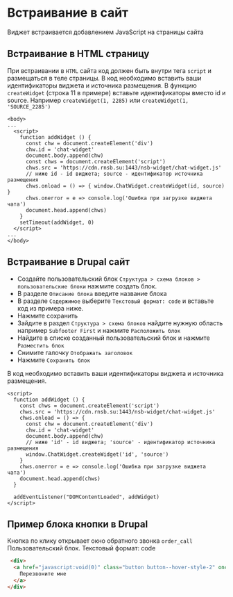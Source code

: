 # Встраивание в сайт

Виджет встраивается добавлением JavaScript на страницы сайта

## Встраивание в HTML страницу

При встраивании в `HTML` сайта код должен быть внутри тега `script` и размещаться в теле страницы.
В код необходимо вставить ваши идентификаторы виджета и источника размещения.
В функцию `createWidget` (строка 11 в примере) вставьте идентификаторы вместо id и source. Например `createWidget(1, 2285)` или `createWidget(1, 'SOURCE_2285')`

```html{11}
<body>
...
  <script>
    function addWidget () {
      const chw = document.createElement('div')
      chw.id = 'chat-widget'
      document.body.append(chw)
      const chws = document.createElement('script')
      chws.src = 'https://cdn.rnsb.su:1443/nsb-widget/chat-widget.js'
      // ниже id - id виджета; source - идентификатор источника размещения 
      chws.onload = () => { window.ChatWidget.createWidget(id, source) }
      chws.onerror = e => console.log('Ошибка при загрузке виджета чата')
      document.head.append(chws)
    }
    setTimeout(addWidget, 0)
  </script>
...
</body>
```

## Встраивание в Drupal сайт

* Создайте пользовательский блок `Структура > схема блоков > пользовательские блоки` нажмите создать блок.
* В разделе `Описание блока` введите название блока
* В разделе `Содержимое` выберите `Текстовый формат: code` и вставьте код из примера ниже.
* Нажмите сохранить
* Зайдите в раздел `Структура > схема блоков` найдите нужную область например `Subfooter First` и нажмите `Расположить блок`
* Найдите в списке созданный пользовательский блок и нажмите `Разместить блок`
* Снимите галочку `Отображать заголовок`
* Нажмите `Сохранить блок`

В код необходимо вставить ваши идентификаторы виджета и источника размещения.

```html{9}
<script>
  function addWidget () {
    const chws = document.createElement('script')
    chws.src = 'https://cdn.rnsb.su:1443/nsb-widget/chat-widget.js'
    chws.onload = () => {
      const chw = document.createElement('div')
      chw.id = 'chat-widget'
      document.body.append(chw)
      // ниже 'id' - id виджета; 'source' - идентификатор источника размещения  
      window.ChatWidget.createWidget('id', 'source')
    }
    chws.onerror = e => console.log('Ошибка при загрузке виджета чата')
    document.head.append(chws)
  }
    
  addEventListener("DOMContentLoaded", addWidget)
</script>
```

## Пример блока кнопки в Drupal

Кнопка по клику открывает окно обратного звонка `order_call`  
Пользовательский блок. Текстовый формат: code 

```html
 <div>
  <a href="javascript:void(0)" class="button button--hover-style-2" onclick="FMX22?.win?.orderCall?.show()">
    Перезвоните мне
  </a>
</div>
```


